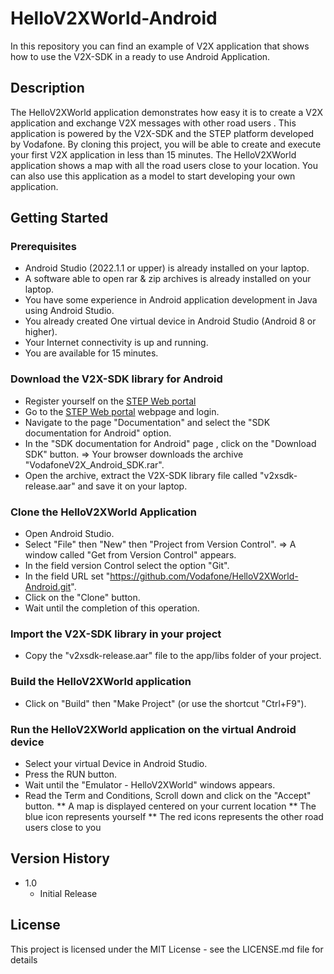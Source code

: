 # HelloV2XWorld-Android

In this repository you can find an example of V2X application that shows how to use the V2X-SDK in a ready to use Android Application.

## Description

The HelloV2XWorld application demonstrates how easy it is to create a V2X application and exchange V2X messages with other road users .
This application is powered by the V2X-SDK and the STEP platform developed by Vodafone.
By cloning this project, you will be able to create and execute your first V2X application in less than 15 minutes.
The HelloV2XWorld application shows a map with all the road users close to your location.
You can also use this application as a model to start developing your own application.

## Getting Started

### Prerequisites

* Android Studio (2022.1.1 or upper) is already installed on your laptop.
* A software able to open rar & zip archives is already installed on your laptop.
* You have some experience in Android application development in Java using Android Studio.
* You already created One virtual device in Android Studio (Android 8 or higher).
* Your Internet connectivity is up and running.
* You are available for 15 minutes.

### Download the V2X-SDK library for Android

* Register yourself on the [STEP Web portal](https://step.vodafone.com/)
* Go to the [STEP Web portal](https://step.vodafone.com/) webpage and login.
* Navigate to the page "Documentation" and select the "SDK documentation for Android" option.
* In the "SDK documentation for Android" page , click on the "Download SDK" button.
=> Your browser downloads the archive "VodafoneV2X_Android_SDK.rar".
* Open the archive, extract the V2X-SDK library file called "v2xsdk-release.aar" and save it on your laptop. 

### Clone the HelloV2XWorld Application

* Open Android Studio.
* Select "File" then "New" then "Project from Version Control".
=> A window called "Get from Version Control" appears.
* In the field version Control select the option "Git".
* In the field URL set "https://github.com/Vodafone/HelloV2XWorld-Android.git".
* Click on the "Clone" button.
* Wait until the completion of this operation.

### Import the V2X-SDK library in your project

* Copy the "v2xsdk-release.aar" file to the app/libs folder of your project.

### Build the HelloV2XWorld application

* Click on "Build" then "Make Project" (or use the shortcut "Ctrl+F9").

### Run the HelloV2XWorld application on the virtual Android device

* Select your virtual Device in Android Studio.
* Press the RUN button.
* Wait until the "Emulator - HelloV2XWorld"  windows appears.
* Read the Term and Conditions, Scroll down and click on the "Accept" button.
** A map is displayed centered on your current location
** The blue icon represents yourself
** The red icons represents the other road users close to you



## Version History

* 1.0
    * Initial Release

## License

This project is licensed under the MIT License - see the LICENSE.md file for details


